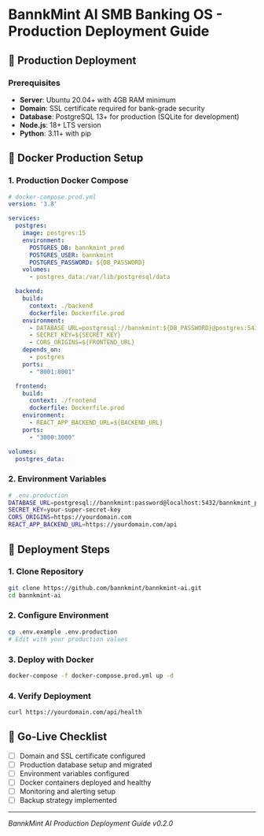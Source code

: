 # BannkMint AI SMB Banking OS - Production Deployment Guide

## 🚀 Production Deployment

### Prerequisites
- **Server**: Ubuntu 20.04+ with 4GB RAM minimum
- **Domain**: SSL certificate required for bank-grade security
- **Database**: PostgreSQL 13+ for production (SQLite for development)
- **Node.js**: 18+ LTS version
- **Python**: 3.11+ with pip

## 🐳 Docker Production Setup

### 1. Production Docker Compose

```yaml
# docker-compose.prod.yml
version: '3.8'

services:
  postgres:
    image: postgres:15
    environment:
      POSTGRES_DB: bannkmint_prod
      POSTGRES_USER: bannkmint
      POSTGRES_PASSWORD: ${DB_PASSWORD}
    volumes:
      - postgres_data:/var/lib/postgresql/data

  backend:
    build:
      context: ./backend
      dockerfile: Dockerfile.prod
    environment:
      - DATABASE_URL=postgresql://bannkmint:${DB_PASSWORD}@postgres:5432/bannkmint_prod
      - SECRET_KEY=${SECRET_KEY}
      - CORS_ORIGINS=${FRONTEND_URL}
    depends_on:
      - postgres
    ports:
      - "8001:8001"

  frontend:
    build:
      context: ./frontend
      dockerfile: Dockerfile.prod
    environment:
      - REACT_APP_BACKEND_URL=${BACKEND_URL}
    ports:
      - "3000:3000"

volumes:
  postgres_data:
```

### 2. Environment Variables

```bash
# .env.production
DATABASE_URL=postgresql://bannkmint:password@localhost:5432/bannkmint_prod
SECRET_KEY=your-super-secret-key
CORS_ORIGINS=https://yourdomain.com
REACT_APP_BACKEND_URL=https://yourdomain.com/api
```

## 🚀 Deployment Steps

### 1. Clone Repository
```bash
git clone https://github.com/bannkmint/bannkmint-ai.git
cd bannkmint-ai
```

### 2. Configure Environment
```bash
cp .env.example .env.production
# Edit with your production values
```

### 3. Deploy with Docker
```bash
docker-compose -f docker-compose.prod.yml up -d
```

### 4. Verify Deployment
```bash
curl https://yourdomain.com/api/health
```

## 🎯 Go-Live Checklist

- [ ] Domain and SSL certificate configured
- [ ] Production database setup and migrated
- [ ] Environment variables configured
- [ ] Docker containers deployed and healthy
- [ ] Monitoring and alerting setup
- [ ] Backup strategy implemented

---

*BannkMint AI Production Deployment Guide v0.2.0*